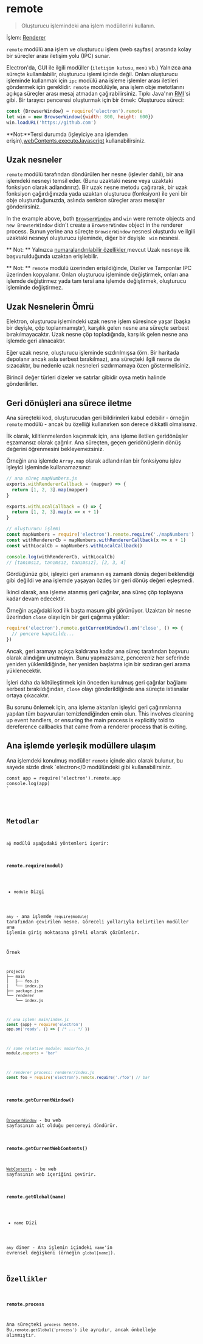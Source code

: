 # remote

> Oluşturucu işlemindeki ana işlem modüllerini kullanın.

İşlem: [Renderer](../glossary.md#renderer-process)

`remote` modülü ana işlem ve oluşturucu işlem (web sayfası) arasında kolay bir süreçler arası iletişim yolu (IPC) sunar.

Electron'da, GUI ile ilgili modüller (` iletişim kutusu `, ` menü ` vb.) Yalnızca ana süreçte kullanılabilir, oluşturucu işlemi içinde değil. Onları oluşturucu işleminde kullanmak için `ipc` modülü ana işleme işlemler arası iletileri göndermek için gereklidir. ` remote ` modülüyle, ana işlem obje metotlarını açıkça süreçler arası mesaj atmadan çağırabilirsiniz. Tıpkı Java'nın [ RMI](https://en.wikipedia.org/wiki/Java_remote_method_invocation)'si gibi. Bir tarayıcı penceresi oluşturmak için bir örnek: Oluşturucu süreci:

```javascript
const {BrowserWindow} = require('electron').remote
let win = new BrowserWindow({width: 800, height: 600})
win.loadURL('https://github.com')
```

**Not:**Tersi durumda (işleyiciye ana işlemden erişin),[webContents.executeJavascript](web-contents.md#contentsexecutejavascriptcode-usergesture-callback) kullanabilirsiniz.

## Uzak nesneler

` remote ` modülü tarafından döndürülen her nesne (işlevler dahil), bir ana işlemdeki nesneyi temsil eder. (Bunu uzaktaki nesne veya uzaktaki fonksiyon olarak adlandırırız). Bir uzak nesne metodu çağırarak, bir uzak fonksiyon çağırdığınızda yada uzaktan oluşturucu (fonksiyon) ile yeni bir obje oluşturduğunuzda, aslında senkron süreçler arası mesajlar gönderirsiniz.

In the example above, both [`BrowserWindow`](browser-window.md) and `win` were remote objects and `new BrowserWindow` didn't create a `BrowserWindow` object in the renderer process. Bunun yerine ana süreçte ` BrowserWindow ` nesnesi oluşturdu ve ilgili uzaktaki nesneyi oluşturucu işleminde, diğer bir deyişle ` win` nesnesi.

** Not: ** Yalnızca [ numaralandırılabilir özellikler ](https://developer.mozilla.org/en-US/docs/Web/JavaScript/Enumerability_and_ownership_of_properties) mevcut Uzak nesneye ilk başvurulduğunda uzaktan erişilebilir.

** Not: ** ` remote ` modülü üzerinden erişildiğinde, Diziler ve Tamponlar IPC üzerinden kopyalanır. Onları oluşturucu işleminde değiştirmek, onları ana işlemde değiştirmez yada tam tersi ana işlemde değiştirmek, oluşturucu işleminde değiştirmez.

## Uzak Nesnelerin Ömrü

Elektron, oluşturucu işlemindeki uzak nesne işlem süresince yaşar (başka bir deyişle, çöp toplanmamıştır), karşılık gelen nesne ana süreçte serbest bırakılmayacaktır. Uzak nesne çöp topladığında, karşılık gelen nesne ana işlemde geri alınacaktır.

Eğer uzak nesne, oluşturucu işleminde sızdırılmışsa (örn. Bir haritada depolanır ancak asla serbest bırakılmaz), ana süreçteki ilgili nesne de sızacaktır, bu nedenle uzak nesneleri sızdırmamaya özen göstermelisiniz.

Birincil değer türleri dizeler ve satırlar gibidir oysa metin halinde gönderilirler.

## Geri dönüşleri ana sürece iletme

Ana süreçteki kod, oluşturucudan geri bildirimleri kabul edebilir - örneğin ` remote ` modülü - ancak bu özelliği kullanırken son derece dikkatli olmalısınız.

İlk olarak, kilitlenmelerden kaçınmak için, ana işleme iletilen geridönüşler eşzamansız olarak çağrılır. Ana süreçten, geçen geridönüşlerin dönüş değerini öğrenmesini bekleyemezsiniz.

Örneğin ana işlemde `Array.map` olarak adlandırılan bir fonksiyonu işlev işleyici işleminde kullanamazsınız:

```javascript
// ana süreç mapNumbers.js
exports.withRendererCallback = (mapper) => {
  return [1, 2, 3].map(mapper)
}

exports.withLocalCallback = () => {
  return [1, 2, 3].map(x => x + 1)
}
```

```javascript
// oluşturucu işlemi
const mapNumbers = require('electron').remote.require('./mapNumbers')
const withRendererCb = mapNumbers.withRendererCallback(x => x + 1)
const withLocalCb = mapNumbers.withLocalCallback()

console.log(withRendererCb, withLocalCb)
// [tanımsız, tanımsız, tanımsız], [2, 3, 4]
```

Gördüğünüz gibi, işleyici geri aramanın eş zamanlı dönüş değeri beklendiği gibi değildi ve ana işlemde yaşayan özdeş bir geri dönüş değeri eşleşmedi.

İkinci olarak, ana işleme atanmış geri çağrılar, ana süreç çöp toplayana kadar devam edecektir.

Örneğin aşağıdaki kod ilk başta masum gibi görünüyor. Uzaktan bir nesne üzerinden `close` olayı için bir geri çağırma yükler:

```javascript
require('electron').remote.getCurrentWindow().on('close', () => {
  // pencere kapatıldı...
})
```

Ancak, geri aramayı açıkça kaldırana kadar ana süreç tarafından başvuru olarak alındığını unutmayın. Bunu yapmazsanız, pencereniz her seferinde yeniden yüklenildiğinde, her yeniden başlatma için bir sızdıran geri arama yüklenecektir.

İşleri daha da kötüleştirmek için önceden kurulmuş geri çağrılar bağlamı serbest bırakıldığından, `close` olayı gönderildiğinde ana süreçte istisnalar ortaya çıkacaktır.

Bu sorunu önlemek için, ana işleme aktarılan işleyici geri çağırımlarına yapılan tüm başvuruları temizlendiğinden emin olun. This involves cleaning up event handlers, or ensuring the main process is explicitly told to dereference callbacks that came from a renderer process that is exiting.

## Ana işlemde yerleşik modüllere ulaşım

Ana işlemdeki konulmuş modüller `remote` içinde alıcı olarak bulunur, bu sayede sizde direk `electron</0 modülündeki gibi kullanabilirsiniz.</p>

<pre><code class="javascript">const app = require('electron').remote.app
console.log(app)
`</pre> 

## Metodlar

`ağ` modülü aşağıdaki yöntemleri içerir:

### `remote.require(modul)`

* `module` Dizgi

`any` - ana işlemde `require(module)` tarafından çevirilen nesne. Göreceli yollarıyla belirtilen modüller ana işlemin giriş noktasına göreli olarak çözümlenir.

Örnek

```sh
project/
├── main
│   ├── foo.js
│   └── index.js
├── package.json
└── renderer
    └── index.js
```

```js
// ana işlem: main/index.js
const {app} = require('electron')
app.on('ready', () => { /* ... */ })
```

```js
// some relative module: main/foo.js
module.exports = 'bar'
```

```js
// renderer process: renderer/index.js
const foo = require('electron').remote.require('./foo') // bar
```

### `remote.getCurrentWindow()`

[`BrowserWindow`](browser-window.md) - bu web sayfasının ait olduğu pencereyi döndürür.

### `remote.getCurrentWebContents()`

[`WebContents`](web-contents.md) - bu web sayfasının web içeriğini çevirir.

### `remote.getGlobal(name)`

* `name` Dizi

`any` diner - Ana işlemin içindeki `name`'in evrensel değişkeni (örneğin `global[name]`).

## Özellikler

### `remote.process`

Ana süreçteki `process` nesne. Bu,`remote.getGlobal('process')` ile aynıdır, ancak önbelleğe alınmıştır.